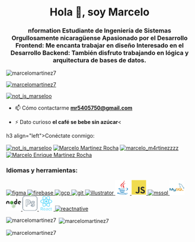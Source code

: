 <h1 align="center">Hola 👋, soy Marcelo</h1>
<h3 align="center">nformation Estudiante de Ingeniería de Sistemas Orgullosamente nicaragüense Apasionado por el Desarrollo Frontend: Me encanta trabajar en diseño Interesado en el Desarrollo Backend: También disfruto trabajando en lógica y arquitectura de bases de datos.</h3>

<p align="left"> <img src="https://komarev.com/ghpvc/?username=marcelomartinez7&label=Profile%20views&color=0e75b6&style=flat" alt="marcelomartinez7" /> </p>

<p align="left"> <a href="https://github.com/ryo-ma/github-profile-trophy"><img src="https://github-profile-trophy.vercel.app/?username=marcelomartinez7" alt="marcelomartinez7" /></a> </p>

<p align="left"> <a href="https://twitter.com/not_is_marseloo" target="blank"><img src=" https://img.shields.io/twitter/follow/not_is_marseloo?logo=twitter&style=for-the-badge" alt="not_is_marseloo" /></a> </p>

- 📫 Cómo contactarme **mr5405750@gmail.com**

- ⚡ Dato curioso **el café se bebe sin azúcar**<

h3 align="left">Conéctate conmigo:</h3>
<p align="left">
<a href="https://twitter.com/not_is_marseloo" target="en blanco"><img align="center" src="https://raw.githubusercontent.com/rahuldkjain/github-profile-readme-generator/master/src/images/icons/Social/twitter.svg" alt="not_is_marseloo" height="30" width="40" /></a>
<a href="https://fb.com/marcelo martinez rocha" target="blank"><img align="center" src="https://raw.githubusercontent.com/rahuldkjain/github-profile-readme-generator/master/src/images/icons/Social/facebook.svg" alt="Marcelo Martinez Rocha" height="30" width="40" /></a>
<a href="https://instagram.com/marcelo_m4rtinezzzz" target="en blanco"><img align="center" src="https://raw.githubusercontent.com/rahuldkjain/github-profile-readme-generator/master/src/images/icons/Social/instagram.svg" alt="marcelo_m4rtinezzzz" height="30" width="40" /></a>
<a href="https://www.youtube.com/c/marcelo Enrique Martinez Rocha" target="blank"><img align="center" src="https://raw.githubusercontent.com/rahuldkjain/github-profile-readme-generator/master/src/images/icons/Social/youtube.svg" alt="Marcelo Enrique Martinez Rocha" height="30" width="40" /></a>
</p>

<h3 align="left">Idiomas y herramientas:</h3>
<p align="izquierda"> <a href="https://www.figma.com/" target="_blank" rel="noreferrer"> <img src="https://www.vectorlogo.zone/logos/figma/figma-icon.svg" alt="figma" width="40" height="40"/> </a> <a href="https://firebase.google.com/" target="_blank" rel="noreferrer"> <img src="https://www.vectorlogo.zone/logos/firebase/firebase-icon.svg" alt="firebase" width="40" height="40"/> </a> <a href="https://cloud.google.com" target="_blank" rel="noreferrer"> <img src="https://www.vectorlogo.zone/logos/google_cloud/google_cloud-icon.svg" alt="gcp" width="40" height="40"/> </a> <a href="https://git-scm.com/" target="_blank" rel="noreferrer"> <img src="https://www.vectorlogo.zone/logos/git-scm/git-scm-icon.svg" alt="git" width="40" height="40"/> </a> <a href="https://www.adobe.com/in/products/illustrator.html" target="_blank" rel="noreferrer"> <img src="https://www.vectorlogo.zone/logos/adobe_illustrator/adobe_illustrator-icon.svg" alt="illustrator" width="40" height="40"/> </a> <a href="https://www.java.com" target="_blank" rel="noreferrer"> <img src="https://raw.githubusercontent.com/devicons/devicon/master/icons/java/java-original.svg" alt="java" width="40" height="40"/> </a> <a href="https://developer.mozilla.org/en-US/docs/Web/JavaScript" target="_blank" rel="noreferrer"> <img src="https://raw.githubusercontent.com/devicons/devicon/master/icons/javascript/javascript-original.svg" alt="javascript" width="40" height="40"/> </a> <a href="https://www.microsoft.com/en-us/sql-server" target="_blank" rel="noreferrer"> <img src="https://www.svgrepo.com/show/303229/microsoft-sql-server-logo.svg" alt="mssql" width="40" height="40"/> </a> <a href="https://www.mysql.com/" target="_blank" rel="noreferrer"> <img src="https://raw.githubusercontent.com/devicons/devicon/master/icons/mysql/mysql-original-wordmark.svg" alt="mysql" width="40" height="40"/> </a> <a href="https://nodejs.org" target="_blank" rel="noreferrer"> <img src="https://raw.githubusercontent.com/devicons/devicon/master/icons/nodejs/nodejs-original-wordmark.svg" alt="nodejs" width="40" height="40"/> </a> <a href="https://www.photoshop.com/en" target="_blank" rel="noreferrer"> <img src="https://raw.githubusercontent.com/devicons/devicon/master/icons/photoshop/photoshop-line.svg" alt="photoshop" width="40" height="40"/> </a> <a href="https://reactjs.org/" target="_blank" rel="noreferrer"> <img src="https://raw.githubusercontent.com/devicons/devicon/master/icons/react/react-original-wordmark.svg" alt="reaccionar" width="40" height="40"/> </a> <a href="https://reactnative.dev/" target="_blank" rel="noreferrer"> <img src="https://reactnative.dev/img/header_logo.svg" alt="reactnative" width="40" height="40"/> </a> </p>

<p><img align="left" src="https://github-readme-stats.vercel.app/api/top-langs?username=marcelomartinez7&show_icons=true&locale=en&layout=compact" alt="marcelomartinez7" /></p>

<p>&nbsp; <img align="center" src="https://github-readme-stats.vercel.app/api?username=marcelomartinez7&show_icons=true&locale=en" alt="marcelomartinez7" /></p>

<p><img align="center" src="https://github-readme-streak-stats.herokuapp.com/?user=marcelomartinez7&" alt="marcelomartinez7" /></p>
